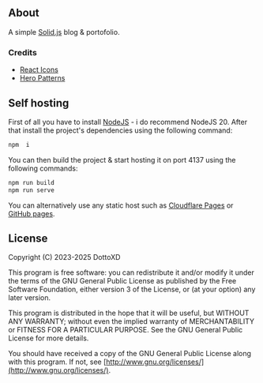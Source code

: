 ## About
A simple [Solid.js](https://www.solidjs.com/) blog & portofolio.

### Credits
- [React Icons](https://react-icons.github.io/react-icons/search/)
- [Hero Patterns](https://heropatterns.com/)

## Self hosting
First of all you have to install [NodeJS](https://nodejs.org/) - i do recommend NodeJS 20.
After that install the project's dependencies using the following command:
```bash
npm  i
```
You can then build the project & start hosting it on port 4137 using the following commands:
```bash
npm run build
npm run serve
```
You can alternatively use any static host such as [Cloudflare Pages](https://pages.cloudflare.com/) or [GitHub pages](https://pages.github.com/).

## License
Copyright (C) 2023-2025 DottoXD

This program is free software: you can redistribute it and/or modify it under the terms of the GNU General Public License as published by the Free Software Foundation, either version 3 of the License, or (at your option) any later version.

This program is distributed in the hope that it will be useful, but WITHOUT ANY WARRANTY; without even the implied warranty of MERCHANTABILITY or FITNESS FOR A PARTICULAR PURPOSE. See the GNU General Public License for more details.

You should have received a copy of the GNU General Public License along with this program. If not, see [http://www.gnu.org/licenses/](http://www.gnu.org/licenses/).

